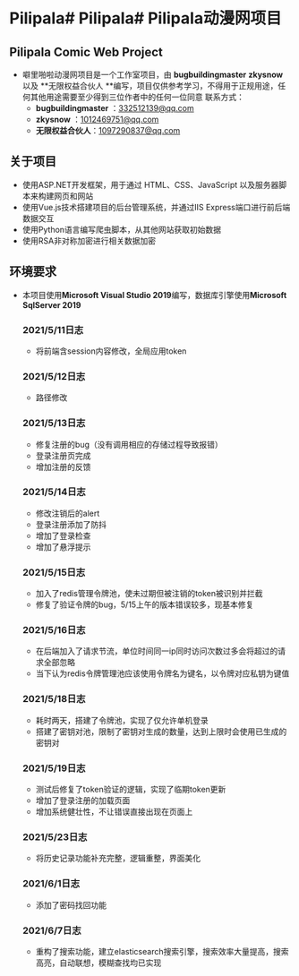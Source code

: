 
# Pilipala# Pilipala# Pilipala动漫网项目
## Pilipala Comic Web Project
- 噼里啪啦动漫网项目是一个工作室项目，由 **bugbuildingmaster**   **zkysnow** 以及  **无限权益合伙人 **编写，项目仅供参考学习，不得用于正规用途，任何其他用途需要至少得到三位作者中的任何一位同意
  联系方式：
  - **bugbuildingmaster**   ：332512139@qq.com
  - **zkysnow** ：1012469751@qq.com
  - **无限权益合伙人**：1097290837@qq.com
## 关于项目
- 使用ASP.NET开发框架，用于通过 HTML、CSS、JavaScript 以及服务器脚本来构建网页和网站
- 使用Vue.js技术搭建项目的后台管理系统，并通过IIS Express端口进行前后端数据交互
- 使用Python语言编写爬虫脚本，从其他网站获取初始数据
- 使用RSA非对称加密进行相关数据加密
## 环境要求
- 本项目使用**Microsoft Visual Studio 2019**编写，数据库引擎使用**Microsoft SqlServer 2019**

  ### 2021/5/11日志

  - 将前端含session内容修改，全局应用token

  ### 2021/5/12日志

  - 路径修改

  ### 2021/5/13日志

  - 修复注册的bug（没有调用相应的存储过程导致报错）
  - 登录注册页完成
  - 增加注册的反馈

  ### 2021/5/14日志

  - 修改注销后的alert
  - 登录注册添加了防抖
  - 增加了登录检查
  - 增加了悬浮提示

  ### 2021/5/15日志

  - 加入了redis管理令牌池，使未过期但被注销的token被识别并拦截
  - 修复了验证令牌的bug，5/15上午的版本错误较多，现基本修复
  
  ### 2021/5/16日志
  
  - 在后端加入了请求节流，单位时间同一ip同时访问次数过多会将超过的请求全部忽略
  - 当下认为redis令牌管理池应该使用令牌名为键名，以令牌对应私钥为键值
  
  ### 2021/5/18日志
  
  - 耗时两天，搭建了令牌池，实现了仅允许单机登录
  - 搭建了密钥对池，限制了密钥对生成的数量，达到上限时会使用已生成的密钥对
  
  ### 2021/5/19日志
  
  - 测试后修复了token验证的逻辑，实现了临期token更新
  - 增加了登录注册的加载页面
  - 增加系统健壮性，不让错误直接出现在页面上
  
  ### 2021/5/23日志
  
  - 将历史记录功能补充完整，逻辑重整，界面美化
  
  ### 2021/6/1日志
  
  - 添加了密码找回功能
  
  ### 2021/6/7日志
  
  - 重构了搜索功能，建立elasticsearch搜索引擎，搜索效率大量提高，搜索高亮，自动联想，模糊查找均已实现

